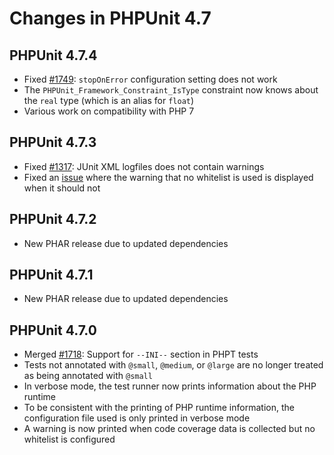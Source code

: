 # Changes in PHPUnit 4.7

## PHPUnit 4.7.4

* Fixed [#1749](https://github.com/sebastianbergmann/phpunit/issues/1749): `stopOnError` configuration setting does not work
* The `PHPUnit_Framework_Constraint_IsType` constraint now knows about the `real` type (which is an alias for `float`)
* Various work on compatibility with PHP 7

## PHPUnit 4.7.3

* Fixed [#1317](https://github.com/sebastianbergmann/phpunit/issues/1317): JUnit XML logfiles does not contain warnings
* Fixed an [issue](https://github.com/sebastianbergmann/php-code-coverage/issues/347) where the warning that no whitelist is used is displayed when it should not

## PHPUnit 4.7.2

* New PHAR release due to updated dependencies

## PHPUnit 4.7.1

* New PHAR release due to updated dependencies

## PHPUnit 4.7.0

* Merged [#1718](https://github.com/sebastianbergmann/phpunit/issues/1718): Support for `--INI--` section in PHPT tests
* Tests not annotated with `@small`, `@medium`, or `@large` are no longer treated as being annotated with `@small`
* In verbose mode, the test runner now prints information about the PHP runtime
* To be consistent with the printing of PHP runtime information, the configuration file used is only printed in verbose mode
* A warning is now printed when code coverage data is collected but no whitelist is configured

